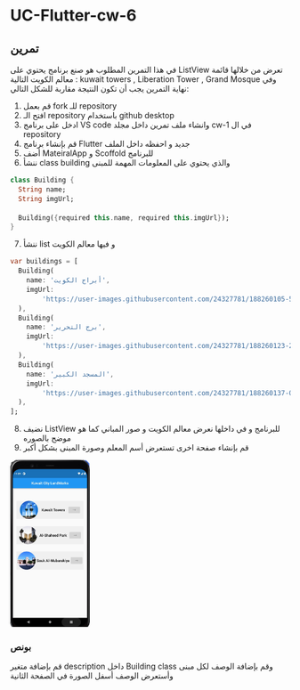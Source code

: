 # UC-Flutter-cw-6

## تمرين

في هذا التمرين المطلوب هو صنع برنامج يحتوي على ListView تعرض من خلالها قائمة معالم الكويت التالية : kuwait towers , Liberation Tower , Grand Mosque وفي نهاية التمرين يجب أن تكون النتيجة مقاربة للشكل التالي:

1. قم بعمل fork للـ repository
2. افتح الـ repository باستخدام github desktop
3. ادخل على برنامج VS code وانشاء ملف تمرين داخل مجلد cw-1 في ال repository
4. قم بإنشاء برنامج Flutter جديد و احفظه داخل الملف
5. أضف MateiralApp و Scoffold للبرنامج
6. ننشأ class building والذي يحتوي على المعلومات المهمة للمبنى

```dart
class Building {
  String name;
  String imgUrl;

  Building({required this.name, required this.imgUrl});
}
```

7. ننشأ list و فيها معالم الكويت

```dart
var buildings = [
  Building(
    name: 'أبراج الكويت',
    imgUrl:
        'https://user-images.githubusercontent.com/24327781/188260105-52be6a2e-a6d3-4ceb-86c0-ddc83e0aa5b6.jpeg',
  ),
  Building(
    name: 'برج التحرير',
    imgUrl:
        'https://user-images.githubusercontent.com/24327781/188260123-28de85b4-d272-4ebb-b2ad-22a9582079bf.jpeg',
  ),
  Building(
    name: 'المسجد الكبير',
    imgUrl:
        'https://user-images.githubusercontent.com/24327781/188260137-021d865a-625e-4941-ad75-6427c690e0cf.jpeg',
  ),
];
```

8. نضيف ListView للبرنامج و في داخلها نعرض معالم الكويت و صور المباني كما هو موضح بالصوره
9. قم بإنشاء صفحة اخرى تستعرض أسم المعلم وصورة المبنى بشكل أكبر

<img src="images/c6-cw1.jpg" height="300"/>

### بونص

قم بإضافة متغير description داخل Building class وقم بإضافة الوصف لكل مبنى وأستعرض الوصف أسفل الصورة في الصفحة الثانية
